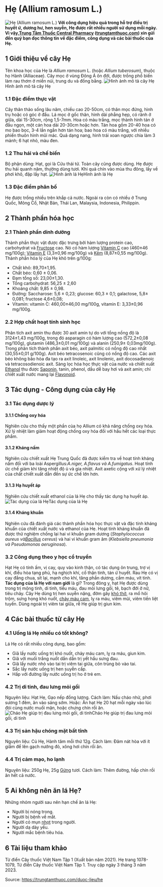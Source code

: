 # Hẹ (Allium ramosum L.)

![Hẹ \(Allium ramosum L.\)](https://trungtamthuoc.com/images/others/he-1-0284.jpg)
**Với công dụng hiệu quả trong hỗ trợ điều trị huyết ứ, dương hư, hen suyễn, Hẹ được rất nhiều người sử dụng mỗi ngày. Vì vậy,[Trung Tâm Thuốc Central Pharmacy](https://trungtamthuoc.com/ "Trung Tâm Thuốc Central Pharmacy") ([trungtamthuoc.com](https://trungtamthuoc.com/ "trungtamthuoc.com")) xin gửi đến quý bạn đọc thông tin về đặc điểm, công dụng và các bài thuốc của Hẹ.**
##  1 Giới thiệu về cây Hẹ
Tên khoa học của Hẹ là _Allium ramosum_ L. (hoặc _Allium tuberosum_), thuộc họ Hành (Alliaceae). Cây mọc ở vùng Đông Á ôn đới, được trồng phổ biến làm rau thơm ở miền núi, trung du và đồng bằng.
![Hình ảnh mô tả cây Hẹ](https://trungtamthuoc.com/images/item/he-3.jpg)Hình ảnh mô tả cây Hẹ
### 1.1 Đặc điểm thực vật
Cây thân thảo sống lâu năm, chiều cao 20-50cm, có thân mọc đứng, hình trụ hoặc có góc ở đầu. Lá mọc ở gốc thân, hình dải phẳng hẹp, có rãnh ở giữa, dài 15-30cm, rộng 1,5-7mm.
Hoa có màu trắng, mọc thành hình tán ở đầu ngọn, một cán hoa dài 20-30cm hoặc hơn. Tán hoa gồm 20-40 hoa có mo bao bọc, 3-4 lần ngắn hơn tán hoa; bao hoa có màu trắng, với nhiều phiến thuôn hình mũi mác. Quả dạng nang, hình trái xoan ngược chia làm 3 mảnh; 6 hạt nhỏ, màu đen.
### 1.2 Thu hái và chế biến
Bộ phận dùng: Hạt, gọi là Cửu thái tử. Toàn cây cũng được dùng.
Hẹ được thu hái quanh năm, thường dùng tươi. Khi quả chín vào mùa thu đông, lấy về phơi khô, đập lấy hạt.
![Hình ảnh lá Hẹ](https://trungtamthuoc.com/images/item/he-2.jpg)Hình ảnh lá Hẹ
### 1.3 Đặc điểm phân bố
Hẹ được trồng nhiều trên khắp cả nước. Ngoài ra còn có nhiều ở Trung Quốc, Mông Cổ, Nhật Bản, Thái Lan, Malaysia, Indonesia, Philippin.
##  2 Thành phần hóa học
### 2.1 Thành phần dinh dưỡng
Thành phần thực vật được đặc trưng bởi hàm lượng protein cao, carbohydrat và [Fructose](https://trungtamthuoc.com/hoat-chat/fructose "Fructose") cao. Nó có hàm lượng [Vitamin C](https://trungtamthuoc.com/hoat-chat/vitamin-c "Vitamin C") cao (460±46 mg/100g); [Vitamin E](https://trungtamthuoc.com/hoat-chat/vitamin-e "Vitamin E") (3,3±0,96 mg/100g) và [Kẽm](https://trungtamthuoc.com/hoat-chat/kem "Kẽm") (8,87±0,55 mg/100g). 
Thành phần hóa lý của Hẹ khô trên g/100g: 
  * Chất khô: 89,70±1,95.
  * Chất béo: 0,60 ± 0,06.
  * Đạm tổng số: 23,00±1,30. 
  * Tổng carbohydrat: 56,25 ± 2,60
  * Khoáng chất: 9,85 ± 0,98.
  * Đường: Saccharose: 5,6 ± 0,23; glucose: 60,3 ± 0,1; galactose, 5,8± 0,081; fructose 4,6±0,08; 
  * Vitamin: vitamin C: 460,00±46,00 mg/100g, vitamin E: 3,33±0,96 mg/100g. 


### 2.2 Hợp chất hoạt tính sinh học
Phân tích axit amin thu được 30 axit amin tự do với tổng nồng độ là 3124±1,43 mg/100g, trong đó asparagin có hàm lượng cao (572,2±0,08 mg/100g), glutamin (486,3±0,01 mg/100g) và alanin (250,9± 0,03mg/100g). 
Trong phân tích thành phần axit béo, axit palmitic có nồng độ cao nhất (30,55±0,01 g/100g). Axit béo tetracosenoic cũng có nồng độ cao. Các axit béo không bão hòa đa tạo ra axit linoleic, axit linolenic, axit docosadienoic và tetracosodienoic axit.
Sàng lọc hóa học thực vật của nước và chiết xuất [Ethanol](https://trungtamthuoc.com/hoat-chat/ethanol "Ethanol") thu được [Saponin](https://trungtamthuoc.com/hoat-chat/saponin "Saponin"), tanin, phenol, dầu dễ bay hơi và axit amin; chỉ chiết xuất nước mang lại [Flavonoid](https://trungtamthuoc.com/hoat-chat/flavonoid "Flavonoid").
##  3 Tác dụng - Công dụng của cây Hẹ
### 3.1 Tác dụng dược lý
#### 3.1.1 Chống oxy hóa
Nghiên cứu cho thấy một phần của họ Allium có khả năng chống oxy hóa. Xử lý nhiệt làm giảm hoạt động chống oxy hóa đối với hầu hết các loại thực phẩm. 
#### 3.1.2 Kháng nấm
Nghiên cứu chiết xuất Hẹ Trung Quốc đã được kiểm tra về hoạt tính kháng nấm đối với ba loài Aspergillus:_A.niger, A.flavus và A.fumigatus_. Hoạt tính ức chế giảm khi tăng nhiệt độ ủ và gia nhiệt. Axit axetic cộng với xử lý nhiệt của chất chiết xuất dẫn đến sự ức chế lớn hơn.
#### 3.1.3 Hạ huyết áp
Nghiên cứu chiết xuất ethanol của lá Hẹ cho thấy tác dụng hạ huyết áp.
![Tác dụng của lá Hẹ](https://trungtamthuoc.com/images/item/he-4.jpg)Tác dụng của lá Hẹ
#### 3.1.4 Kháng khuẩn
Nghiên cứu đã đánh giá các thành phần hóa học thực vật và đặc tính kháng khuẩn của chiết xuất nước và ethanol của Hẹ. Hoạt tính kháng khuẩn đã được thử nghiệm chống lại hai vi khuẩn gram dương (_Staphylococcus aureus và[Bacillus](https://trungtamthuoc.com/hoat-chat/bacillus "Bacillus") cereus_) và hai vi khuẩn gram âm (_Klebsiella pneumonia và Pseudomonas aeruginosa_). 
### 3.2 Công dụng theo y học cổ truyền
Hạt Hẹ có tính ấm, vị cay, quy vào kinh thận, có tác dụng ôn trung, trợ vị khí, điều hòa tạng phủ, hạ nghịch khí, cố thận tinh, tán ứ huyết. Rau Hẹ có vị cay đắng chua, sít lại, mạnh cho khí, tăng phần dương, cầm máu, vít tinh.
**Tác dụng của lá Hẹ với nam giới** là gì? Trong đông y, hạt Hẹ được dùng trong trị mộng tinh, di tinh, tiểu máu, đau mỏi lưng gối, tê, bạch đới ở nữ, tiêu chảy. Cây Hẹ dùng trị hen suyễn nặng, đờm gây [khó thở](https://trungtamthuoc.com/bai-viet/huong-dan-chan-doan-va-xu-tri-tinh-trang-kho-tho "khó thở"), ra mồ hôi trộm, sưng họng khó nuốt, [chảy máu cam](https://trungtamthuoc.com/bai-viet/chay-mau-cam-nguyen-nhan-dieu-tri-va-phong-ngua "chảy máu cam"), lỵ ra máu, viêm mũi, viêm tiền liệt tuyến. Dùng ngoài trị viêm tai giữa, rễ Hẹ giúp trị giun kim.
##  4 Các bài thuốc từ cây Hẹ
### 4.1 Uống lá Hẹ nhiều có tốt không?
Lá Hẹ có rất nhiều công dụng, bao gồm: 
  * Giã lấy nước uống trị khó nuốt, chảy máu cam, lỵ ra máu, giun kim.
  * Giã với muối trắng nuốt dần dần trị yết hầu sưng đau.
  * Giã lấy nước nhỏ vào tai trị viêm tai giữa, côn trùng bò vào tai.
  * Sắc lấy nước uống trị hen suyễn cấp.
  * Hấp với đường lấy nước uống trị ho ở trẻ em.


### 4.2 Trị di tinh, đau lưng mỏi gối
Nguyên liệu: Hạt Hẹ, Gạo nếp đồng lượng.
Cách làm: Nấu cháo nhừ, phơi sương 1 đêm, ăn vào sáng sớm.
Hoặc: Ăn hạt Hẹ 20 hạt mỗi ngày vào lúc đói cùng nước muối mặn, hoặc chưng chín rồi ăn.
![Cháo Hẹ giúp trị đau lưng mỏi gối, di tinh](https://trungtamthuoc.com/images/item/he-5.jpg)Cháo Hẹ giúp trị đau lưng mỏi gối, di tinh
### 4.3 Trị sản hậu chóng mặt bất tỉnh
Nguyên liệu: Củ Hẹ, Hành tăm mỗi thứ 12g.
Cách làm: Đâm nát hòa với ít giấm để lên gạch nướng đỏ, xông hơi chín rồi ăn.
### 4.4 Trị cảm mạo, ho lạnh
Nguyên liệu: 250g Hẹ, 25g [Gừng](https://trungtamthuoc.com/hoat-chat/gung "Gừng") tươi.
Cách làm: Thêm đường, hấp chín rồi ăn hết cả nước.
##  5 Ai không nên ăn lá Hẹ?
Những nhóm người sau nên hạn chế ăn lá Hẹ:
  * Người bị nóng trong.
  * Người bị bệnh về mắt.
  * Người có mụn [nhọt](https://trungtamthuoc.com/bai-viet/nhot "nhọt") trong người.
  * Người dạ dày yếu.
  * Người mắc bệnh tiêu hóa.


##  6 Tài liệu tham khảo
Từ điển Cây thuốc Việt Nam Tập 1 (Xuất bản năm 2021). Hẹ trang 1078-1079, Từ điển Cây thuốc Việt Nam Tập 1. Truy cập ngày 3 tháng 3 năm 2023.


Source: https://trungtamthuoc.com/duoc-lieu/he